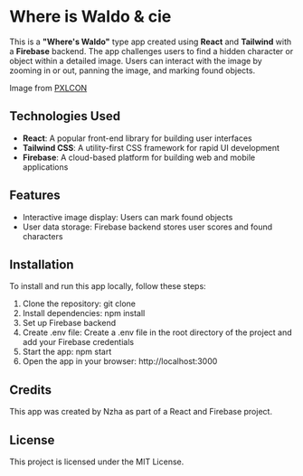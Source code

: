 # Where is Waldo & cie

This is a **"Where's Waldo"** type app created using **React** and **Tailwind** with a **Firebase** backend. The app challenges users to find a hidden character or object within a detailed image. Users can interact with the image by zooming in or out, panning the image, and marking found objects.

Image from [PXLCON](https://pxlcon.jimmysomething.com/)

## Technologies Used

- **React**: A popular front-end library for building user interfaces
- **Tailwind CSS**: A utility-first CSS framework for rapid UI development
- **Firebase**: A cloud-based platform for building web and mobile applications

## Features

- Interactive image display: Users can mark found objects
- User data storage: Firebase backend stores user scores and found characters

## Installation

To install and run this app locally, follow these steps:

1. Clone the repository: git clone <repo-url>
2. Install dependencies: npm install
3. Set up Firebase backend
4. Create .env file: Create a .env file in the root directory of the project and add your Firebase credentials
5. Start the app: npm start
6. Open the app in your browser: http://localhost:3000

## Credits

This app was created by Nzha as part of a React and Firebase project.

## License

This project is licensed under the MIT License.
